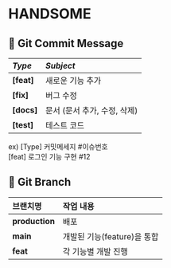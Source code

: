 # HANDSOME

## 📌 Git Commit Message
|*Type*|*Subject*|
|:---|:---|
|**[feat]**|새로운 기능 추가|
|**[fix]**|버그 수정|
|**[docs]**|문서 (문서 추가, 수정, 삭제)|
|**[test]**|테스트 코드|

ex) [Type] 커밋메세지 #이슈번호 <br>
[feat] 로그인 기능 구현 #12


## 📌 Git Branch
|브랜치명|작업 내용|
|:---|:---|
|**production**|배포|
|**main**|개발된 기능(feature)을 통합|
|**feat**|각 기능별 개발 진행|
